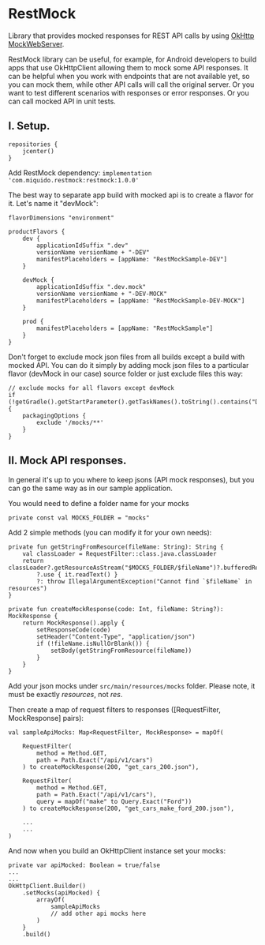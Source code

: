 # RestMock

Library that provides mocked responses for REST API calls by using [OkHttp MockWebServer](https://github.com/square/okhttp/tree/master/mockwebserver).

RestMock library can be useful, for example, for Android developers to build apps that use OkHttpClient allowing them to mock some API responses. It can be helpful when you work with endpoints that are not available yet, so you can mock them, while other API calls will call the original server. Or you want to test different scenarios with responses or error responses. Or you can call mocked API in unit tests.


## I. Setup.

```
repositories {
    jcenter()
}
```
Add RestMock dependency:
`implementation 'com.miquido.restmock:restmock:1.0.0'`

The best way to separate app build with mocked api is to create a flavor for it. Let's name it "devMock":

```
flavorDimensions "environment"

productFlavors {
    dev {
        applicationIdSuffix ".dev"
        versionName versionName + "-DEV"
        manifestPlaceholders = [appName: "RestMockSample-DEV"]
    }

    devMock {
        applicationIdSuffix ".dev.mock"
        versionName versionName + "-DEV-MOCK"
        manifestPlaceholders = [appName: "RestMockSample-DEV-MOCK"]
    }

    prod {
        manifestPlaceholders = [appName: "RestMockSample"]
    }
}
```

Don't forget to exclude mock json files from all builds except a build with mocked API.
You can do it simply by adding mock json files to a particular flavor (devMock in our case) source folder or just exclude files this way:
```
// exclude mocks for all flavors except devMock
if (!getGradle().getStartParameter().getTaskNames().toString().contains("DevMock")){
    packagingOptions {
        exclude '/mocks/**'
    }
}
```

## II. Mock API responses.

In general it's up to you where to keep jsons (API mock responses), but you can go the same way as in our sample application.

You would need to define a folder name for your mocks

```
private const val MOCKS_FOLDER = "mocks"
```

Add 2 simple methods (you can modify it for your own needs):
```
private fun getStringFromResource(fileName: String): String {
    val classLoader = RequestFilter::class.java.classLoader
    return classLoader?.getResourceAsStream("$MOCKS_FOLDER/$fileName")?.bufferedReader()
        ?.use { it.readText() }
        ?: throw IllegalArgumentException("Cannot find `$fileName` in resources")
}

private fun createMockResponse(code: Int, fileName: String?): MockResponse {
    return MockResponse().apply {
        setResponseCode(code)
        setHeader("Content-Type", "application/json")
        if (!fileName.isNullOrBlank()) {
            setBody(getStringFromResource(fileName))
        }
    }
}
```

Add your json mocks under `src/main/resources/mocks` folder. Please note, it must be exactly *resources*, not *res*.

Then create a map of request filters to responses ([RequestFilter, MockResponse] pairs):

```
val sampleApiMocks: Map<RequestFilter, MockResponse> = mapOf(

    RequestFilter(
        method = Method.GET,
        path = Path.Exact("/api/v1/cars")
    ) to createMockResponse(200, "get_cars_200.json"),

    RequestFilter(
        method = Method.GET,
        path = Path.Exact("/api/v1/cars"),
        query = mapOf("make" to Query.Exact("Ford"))
    ) to createMockResponse(200, "get_cars_make_ford_200.json"),

    ...
    ...
)
```

And now when you build an OkHttpClient instance set your mocks:

```
private var apiMocked: Boolean = true/false
...
...
OkHttpClient.Builder()
    .setMocks(apiMocked) {
        arrayOf(
            sampleApiMocks
            // add other api mocks here
        )
    }
    .build()
```
